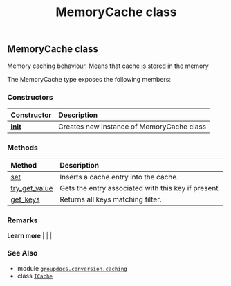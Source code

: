﻿---
title: MemoryCache class
second_title: GroupDocs.Conversion for Python via .NET API References
description: 
type: docs
weight: 30
url: /python-net/groupdocs.conversion.caching/memorycache/
is_root: false
---

## MemoryCache class

Memory caching behaviour. Means that cache is stored in the memory



The MemoryCache type exposes the following members:

### Constructors
| Constructor | Description |
| :- | :- |
| [__init__](/conversion/python-net/groupdocs.conversion.caching/memorycache/__init__/#) | Creates new instance of MemoryCache class |


### Methods
| Method | Description |
| :- | :- |
| [set](/conversion/python-net/groupdocs.conversion.caching/memorycache/set/#str-any) | Inserts a cache entry into the cache. |
| [try_get_value](/conversion/python-net/groupdocs.conversion.caching/memorycache/try_get_value/#str-any) | Gets the entry associated with this key if present. |
| [get_keys](/conversion/python-net/groupdocs.conversion.caching/memorycache/get_keys/#str) | Returns all keys matching filter. |



### Remarks 


**Learn more** |
|
 |

### See Also
* module [`groupdocs.conversion.caching`](..)
* class [`ICache`](/conversion/python-net/groupdocs.conversion.caching/icache)
